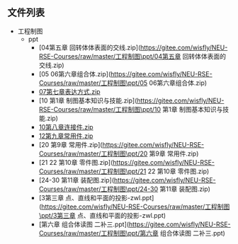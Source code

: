 

## 文件列表

- 工程制图
    - ppt
        - [04第五章  回转体体表面的交线.zip](https://gitee.com/wisfly/NEU-RSE-Courses/raw/master/工程制图\ppt/04第五章  回转体体表面的交线.zip)
        - [05 06第六章组合体.zip](https://gitee.com/wisfly/NEU-RSE-Courses/raw/master/工程制图\ppt/05 06第六章组合体.zip)
        - [07第七章表达方式.zip](https://gitee.com/wisfly/NEU-RSE-Courses/raw/master/工程制图\ppt/07第七章表达方式.zip)
        - [10 第1章 制图基本知识与技能.zip](https://gitee.com/wisfly/NEU-RSE-Courses/raw/master/工程制图\ppt/10 第1章 制图基本知识与技能.zip)
        - [10第八章连接件.zip](https://gitee.com/wisfly/NEU-RSE-Courses/raw/master/工程制图\ppt/10第八章连接件.zip)
        - [12第九章常用件.zip](https://gitee.com/wisfly/NEU-RSE-Courses/raw/master/工程制图\ppt/12第九章常用件.zip)
        - [20 第9章 常用件.zip](https://gitee.com/wisfly/NEU-RSE-Courses/raw/master/工程制图\ppt/20 第9章 常用件.zip)
        - [21 22 第10章 零件图.zip](https://gitee.com/wisfly/NEU-RSE-Courses/raw/master/工程制图\ppt/21 22 第10章 零件图.zip)
        - [24-30 第11章 装配图.zip](https://gitee.com/wisfly/NEU-RSE-Courses/raw/master/工程制图\ppt/24-30 第11章 装配图.zip)
        - [3第三章  点、直线和平面的投影-zwl.ppt](https://gitee.com/wisfly/NEU-RSE-Courses/raw/master/工程制图\ppt/3第三章  点、直线和平面的投影-zwl.ppt)
        - [第六章  组合体读图 二补三.ppt](https://gitee.com/wisfly/NEU-RSE-Courses/raw/master/工程制图\ppt/第六章  组合体读图 二补三.ppt)
